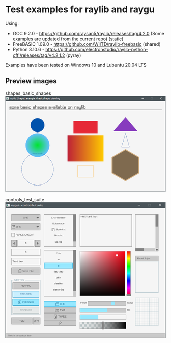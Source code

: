 # Test examples for raylib and raygu  

Using:
* GCC 9.2.0 - https://github.com/raysan5/raylib/releases/tag/4.2.0 (Some examples are updated from the current repo) (static)
* FreeBASIC 1.09.0 - https://github.com/WIITD/raylib-freebasic (shared)
* Python 3.10.6 - https://github.com/electronstudio/raylib-python-cffi/releases/tag/v4.2.1.2 (pyray)

Examples have been tested on Windows 10 and Lubuntu 20.04 LTS  

## Preview images  

shapes_basic_shapes  
![shapes_basic_shapes](./Images/shapes_basic_shapes.png)  

controls_test_suite  
![controls_test_suite](./Images/controls_test_suite.png)  
